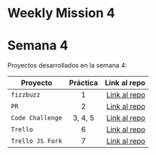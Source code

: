 # Weekly Mission 4
# Semana 4 

Proyectos desarrollados en la semana 4:

| Proyecto | Práctica | Link al repo |
| ------------- |:-------------:| -----:|
|`fizzbuzz`|1|[Link al repo](https://github.com/sergioaltuzar/Refactoring)|
|`PR`|2|[Link al repo](https://github.com/sergioaltuzar/fizzbuzz)|
|`Code Challenge`|3, 4, 5|[Link al repo](https://github.com/sergioaltuzar/codechallenge) |
|`Trello`|6|[Link al repo](https://github.com/sergioaltuzar/playbook/tree/main/weekly_mission_4/Api%20Rest%20Trello)|
|`Trello JS Fork`|7|[Link al repo](https://github.com/sergioaltuzar/trello_js)|
